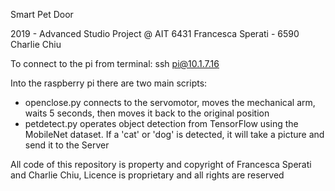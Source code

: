 Smart Pet Door

2019 - Advanced Studio Project @ AIT 6431 Francesca Sperati - 6590 Charlie Chiu

To connect to the pi from terminal: ssh pi@10.1.7.16 

Into the raspberry pi there are two main scripts:

- openclose.py
  connects to the servomotor, moves the mechanical arm, waits 5 seconds, then moves it back to the original position
 - petdetect.py
  operates object detection from TensorFlow using the MobileNet dataset. 
  If a 'cat' or 'dog' is detected, it will take a picture and send it to the Server


All code of this repository is property and copyright of Francesca Sperati and Charlie Chiu, 
Licence is proprietary and all rights are reserved
